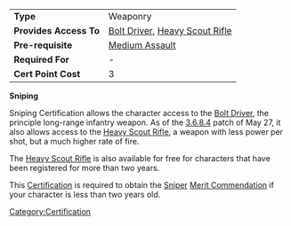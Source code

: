 |                        |                                                                                          |
|------------------------|------------------------------------------------------------------------------------------|
| **Type**               | Weaponry                                                                                 |
| **Provides Access To** | [Bolt Driver](Bolt_Driver "wikilink"), [Heavy Scout Rifle](Heavy_Scout_Rifle "wikilink") |
| **Pre-requisite**      | [Medium Assault](Medium_Assault "wikilink")                                              |
| **Required For**       | \-                                                                                       |
| **Cert Point Cost**    | 3                                                                                        |

**Sniping**

Sniping Certification allows the character access to the [Bolt
Driver](Bolt_Driver "wikilink"), the principle long-range infantry
weapon. As of the [3.6.8.4](3.6.8.4 "wikilink") patch of May 27, it also
allows access to the [Heavy Scout Rifle](Heavy_Scout_Rifle "wikilink"),
a weapon with less power per shot, but a much higher rate of fire.

The [Heavy Scout Rifle](Heavy_Scout_Rifle "wikilink") is also available
for free for characters that have been registered for more than two
years.

This [Certification](Certification "wikilink") is required to obtain the
[Sniper](Sniper_(Merit) "wikilink") [Merit
Commendation](Merit_Commendation "wikilink") if your character is less
than two years old.

[Category:Certification](Category:Certification "wikilink")